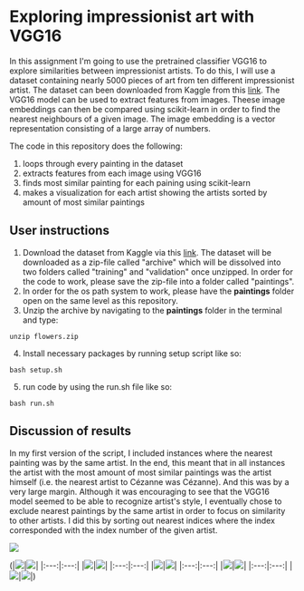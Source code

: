 # Exploring impressionist art with VGG16

In this assignment I'm going to use the pretrained classifier VGG16 to explore similarities between impressionist artists. To do this, I will use a dataset containing nearly 5000 pieces of art from ten different impressionist artist. The dataset can been downloaded from Kaggle from this [link](https://www.kaggle.com/datasets/delayedkarma/impressionist-classifier-data).
The VGG16 model can be used to extract features from images. Theese image embeddings can then be compared using scikit-learn in order to find the nearest neighbours of a given image. The image embedding is a vector representation consisting of a large array of numbers. 

The code in this repository does the following: 
1. loops through every painting in the dataset
2. extracts features from each image using VGG16
3. finds most similar painting for each paining using scikit-learn
4. makes a visualization for each artist showing the artists sorted by amount of most similar paintings

## User instructions

1. Download the dataset from Kaggle via this [link](https://www.kaggle.com/datasets/delayedkarma/impressionist-classifier-data). The dataset will be downloaded as a zip-file called "archive" which will be dissolved into two folders called "training" and "validation" once unzipped. In order for the code to work, please save the zip-file into a folder called "paintings". 
2. In order for the os path system to work, please have the **paintings** folder open on the same level as this repository. 
3. Unzip the archive by navigating to the **paintings** folder in the terminal and type:

`unzip flowers.zip`

4. Install necessary packages by running setup script like so:

`bash setup.sh`

5. run code by using the run.sh file like so:

`bash run.sh`

## Discussion of results

In my first version of the script, I included instances where the nearest painting was by the same artist. In the end, this meant that in all instances the artist with the most amount of most similar paintings was the artist himself (i.e. the nearest artist to Cézanne was Cézanne). And this was by a very large margin. Although it was encouraging to see that the VGG16 model seemed to be able to recognize artist's style, I eventually chose to exclude nearest paintings by the same artist in order to focus on similarity to other artists. I did this by sorting out nearest indices where the index corresponded with the index number of the given artist.

![](/out/Degas.png)

(|![](/out/Cezanne.png)|![](/out/Degas.png)|
|:---:|:---:|
|![](/out/Gauguin.png)|![](/out/Hassam.png)|
|:---:|:---:|
|![](/out/Matisse.png)|![](/out/Monet.png)|
|:---:|:---:|
|![](/out/Pissarro.png)|![](/out/Renoir.png)|
|:---:|:---:|
|![](/out/Sargent.png)|![](/out/VanGogh.png)|)



